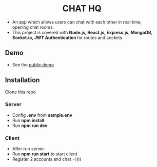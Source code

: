 # <div align="center">CHAT HQ</div>  
- An app which allows users can chat with each other in real time, opening chat rooms.  
- This project is covered with <b> Node.js, React.js, Express.js, MongoDB, Socket.io, JWT Authentication </b> for routes and sockets

## Demo
- See the [public demo]()

## Installation
Clone this repo
### Server
- Config **.env** from **sample.env**
- Run **npm install**
- Run **npm run dev**
### Client
- After run server.
- Run **npm run start** to start client
- Register 2 accounts and chat =))))